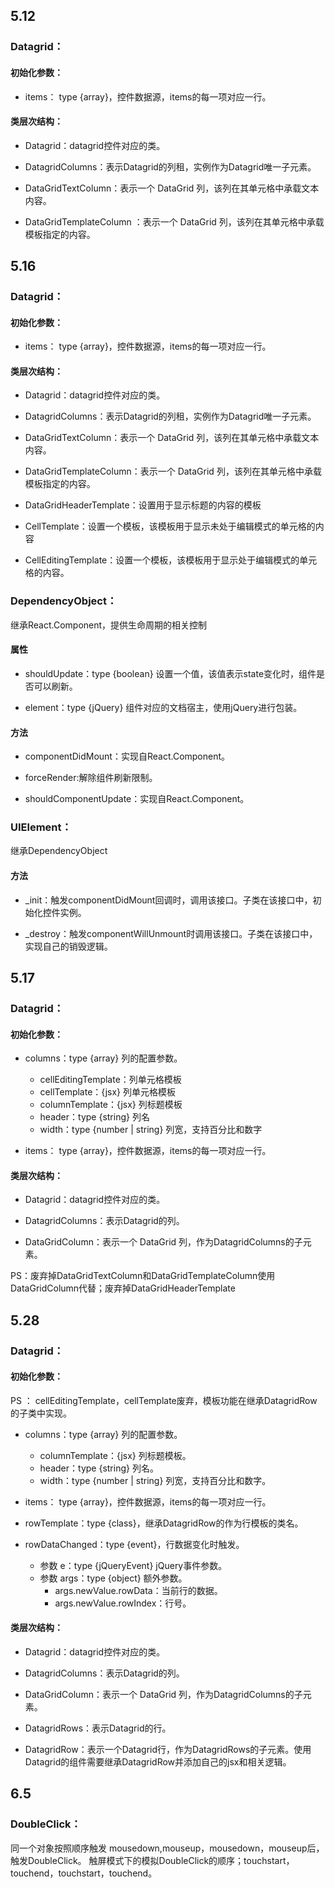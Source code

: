## 5.12

### Datagrid：

#### 初始化参数：

* items： type {array}，控件数据源，items的每一项对应一行。

#### 类层次结构：

* Datagrid：datagrid控件对应的类。

* DatagridColumns：表示Datagrid的列租，实例作为Datagrid唯一子元素。

* DataGridTextColumn：表示一个 DataGrid 列，该列在其单元格中承载文本内容。

* DataGridTemplateColumn ：表示一个 DataGrid 列，该列在其单元格中承载模板指定的内容。



## 5.16 

### Datagrid：

#### 初始化参数：

* items： type {array}，控件数据源，items的每一项对应一行。

#### 类层次结构：

* Datagrid：datagrid控件对应的类。

* DatagridColumns：表示Datagrid的列租，实例作为Datagrid唯一子元素。

* DataGridTextColumn：表示一个 DataGrid 列，该列在其单元格中承载文本内容。

* DataGridTemplateColumn：表示一个 DataGrid 列，该列在其单元格中承载模板指定的内容。

* DataGridHeaderTemplate：设置用于显示标题的内容的模板

* CellTemplate：设置一个模板，该模板用于显示未处于编辑模式的单元格的内容

* CellEditingTemplate：设置一个模板，该模板用于显示处于编辑模式的单元格的内容。

### DependencyObject：

继承React.Component，提供生命周期的相关控制

#### 属性

* shouldUpdate：type {boolean} 设置一个值，该值表示state变化时，组件是否可以刷新。

* element：type {jQuery} 组件对应的文档宿主，使用jQuery进行包装。

#### 方法

* componentDidMount：实现自React.Component。

* forceRender:解除组件刷新限制。

* shouldComponentUpdate：实现自React.Component。


### UIElement：

继承DependencyObject

#### 方法

* _init：触发componentDidMount回调时，调用该接口。子类在该接口中，初始化控件实例。

* _destroy：触发componentWillUnmount时调用该接口。子类在该接口中，实现自己的销毁逻辑。



## 5.17


### Datagrid：

#### 初始化参数：

* columns：type {array} 列的配置参数。
    * cellEditingTemplate：列单元格模板
    * cellTemplate：{jsx} 列单元格模板
    * columnTemplate：{jsx} 列标题模板
    * header：type {string} 列名
    * width：type {number | string} 列宽，支持百分比和数字


* items： type {array}，控件数据源，items的每一项对应一行。


#### 类层次结构：

* Datagrid：datagrid控件对应的类。

* DatagridColumns：表示Datagrid的列。

* DataGridColumn：表示一个 DataGrid 列，作为DatagridColumns的子元素。

PS：废弃掉DataGridTextColumn和DataGridTemplateColumn使用DataGridColumn代替；废弃掉DataGridHeaderTemplate


## 5.28


### Datagrid：

#### 初始化参数：

PS ： cellEditingTemplate，cellTemplate废弃，模板功能在继承DatagridRow的子类中实现。

* columns：type {array} 列的配置参数。
    * columnTemplate：{jsx} 列标题模板。
    * header：type {string} 列名。
    * width：type {number | string} 列宽，支持百分比和数字。

* items： type {array}，控件数据源，items的每一项对应一行。

* rowTemplate：type {class}，继承DatagridRow的作为行模板的类名。

* rowDataChanged：type {event}，行数据变化时触发。
    * 参数 e：type {jQueryEvent} jQuery事件参数。
    * 参数 args：type {object} 额外参数。
        * args.newValue.rowData：当前行的数据。
        * args.newValue.rowIndex：行号。

#### 类层次结构：

* Datagrid：datagrid控件对应的类。

* DatagridColumns：表示Datagrid的列。

* DataGridColumn：表示一个 DataGrid 列，作为DatagridColumns的子元素。

* DatagridRows：表示Datagrid的行。

* DatagridRow：表示一个Datagrid行，作为DatagridRows的子元素。使用Datagrid的组件需要继承DatagridRow并添加自己的jsx和相关逻辑。



## 6.5


### DoubleClick：

同一个对象按照顺序触发 mousedown,mouseup，mousedown，mouseup后，触发DoubleClick。
触屏模式下的模拟DoubleClick的顺序；touchstart，touchend，touchstart，touchend。
